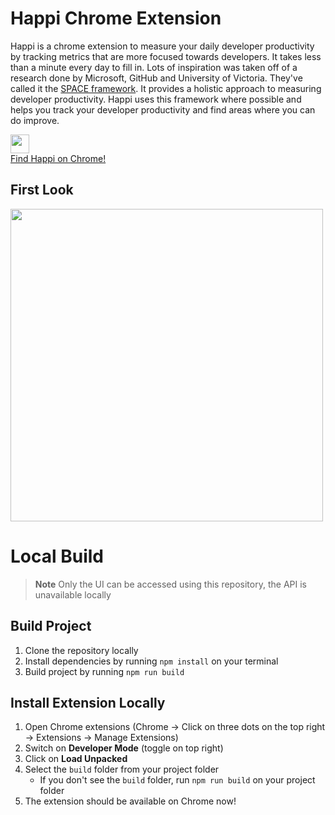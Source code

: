 # Happi Chrome Extension
Happi is a chrome extension to measure your daily developer productivity by tracking metrics that are more focused towards developers. It takes less than a minute every day to fill in.
Lots of inspiration was taken off of a research done by Microsoft, GitHub and University of Victoria. They've called it the [SPACE framework](https://queue.acm.org/detail.cfm?id=3454124). It provides a holistic approach to measuring developer productivity. Happi uses this framework where possible and helps you track your developer productivity and find areas where you can do improve.

<a href="https://chrome.google.com/webstore/detail/happi/enjnekjgcjcjhmdhegdgenhaghkfjfld">
    <img style="display:inline;" src="https://edent.github.io/SuperTinyIcons/images/svg/chrome.svg" width="30" />
    <div>Find Happi on Chrome!</div>
<a/>

## First Look
<img src="https://github.com/shahlin/happi-extension/assets/32275018/64ec8fd2-9c1c-480b-8f23-e7199ff2dbad" width="500"/>

# Local Build
> **Note**
> Only the UI can be accessed using this repository, the API is unavailable locally

## Build Project
1. Clone the repository locally
2. Install dependencies by running `npm install` on your terminal
3. Build project by running `npm run build`

## Install Extension Locally
1. Open Chrome extensions (Chrome -> Click on three dots on the top right -> Extensions -> Manage Extensions)
2. Switch on **Developer Mode** (toggle on top right)
3. Click on **Load Unpacked**
4. Select the `build` folder from your project folder
    - If you don't see the `build` folder, run `npm run build` on your project folder
5. The extension should be available on Chrome now!
